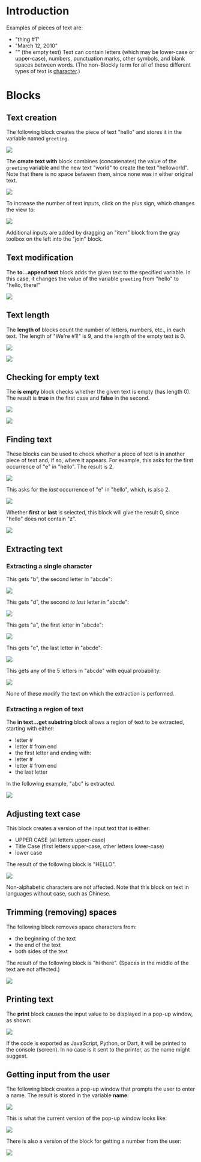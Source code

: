 
# Introduction

Examples of pieces of text are:
  * "thing #1"
  * "March 12, 2010"
  * "" (the empty text)
Text can contain letters (which may be lower-case or upper-case), numbers, punctuation marks, other symbols, and blank spaces between words.  (The non-Blockly term for all of these different types of text is [character](https://en.wikipedia.org/wiki/Character_(computing)).)

# Blocks

## Text creation
The following block creates the piece of text "hello" and stores it in the variable named ` greeting `.

![](text-text.png)

The **create text with** block combines (concatenates) the value of the ` greeting ` variable and the new text "world" to create the text "helloworld".  Note that there is no space between them, since none was in either original text.

![](text-create.png)

To increase the number of text inputs, click on the plus sign, which changes the view to:

![](text-append-modify.png)

Additional inputs are added by dragging an "item" block from the gray toolbox on the left into the "join" block.

## Text modification

The **to...append text** block adds the given text to the specified variable.  In this case, it changes the value of the variable ` greeting ` from "hello" to "hello, there!"

![](text-append.png)


## Text length

The **length of** blocks count the number of letters, numbers, etc., in each text.  The length of "We're #1!" is 9, and the length of the empty text is 0.

![](text-length1.png)

![](text-length2.png)

## Checking for empty text
The **is empty** block checks whether the given text is empty (has length 0).  The result is **true** in the first case and **false** in the second.

![](text-empty2.png)

![](text-empty1.png)

## Finding text

These blocks can be used to check whether a piece of text is in another piece of text and, if so, where it appears.  For example, this asks for the first occurrence of "e" in "hello".  The result is 2.

![](text-find-first.png)

This asks for the _last_ occurrence of "e" in "hello", which, is also 2.

![](text-find-last.png)

Whether **first** or **last** is selected, this block will give the result 0, since "hello" does not contain "z".

![](text-find-first-last.png)

## Extracting text

### Extracting a single character

This gets "b", the second letter in "abcde":

![](text-in-text-get1.png)

This gets "d", the second _to last_ letter in "abcde":

![](text-in-text-get2.png)

This gets "a", the first letter in "abcde":

![](text-in-text-get3.png)

This gets "e", the last letter in "abcde":

![](text-in-text-get4.png)

This gets any of the 5 letters in "abcde" with equal probability:

![](text-in-text-get5.png)

None of these modify the text on which the extraction is performed.

### Extracting a region of text

The **in text...get substring** block allows a region of text to be extracted, starting with either:
  * letter #
  * letter # from end
  * the first letter
and ending with:
  * letter #
  * letter # from end
  * the last letter

In the following example, "abc" is extracted.

![](text-get-substring.png)

## Adjusting text case

This block creates a version of the input text that is either:
  * UPPER CASE (all letters upper-case)
  * Title Case (first letters upper-case, other letters lower-case)
  * lower case

The result of the following block is "HELLO".

![](text-case.png)

Non-alphabetic characters are not affected.  Note that this block on text in languages without case, such as Chinese.

## Trimming (removing) spaces

The following block removes space characters from:
  * the beginning of the text
  * the end of the text
  * both sides of the text

The result of the following block is "hi   there".  (Spaces in the middle of the text are not affected.)

![](text-trim-spaces.png)

## Printing text

The **print** block causes the input value to be displayed in a pop-up window, as shown:

![](text-print.png)

If the code is exported as JavaScript, Python, or Dart, it will be printed to the console (screen).  In no case is it sent to the printer, as the name might suggest.

## Getting input from the user

The following block creates a pop-up window that prompts the user to enter a name.  The result is stored in the variable **name**:

![](text-prompt.png)

This is what the current version of the pop-up window looks like:

![](text-prompt-popup.png)

There is also a version of the block for getting a number from the user:

![](text-get-number.png)
